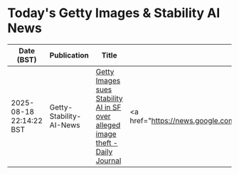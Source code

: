 # Today's Getty Images & Stability AI News

| Date (BST) | Publication | Title | Summary |
|------------|-------------|-------|---------|
| 2025-08-18 22:14:22 BST | Getty-Stability-AI-News | [Getty Images sues Stability AI in SF over alleged image theft - Daily Journal](https://news.google.com/rss/articles/CBMiqAFBVV95cUxQa3JnYzJmQ18yQnRQODl1MVpsT1E5UGNCNmxPZUIxOGttVWhfTlFMMUpWaFdPWm5MenJOQ1paYXRyalJWYjNheFl5cGl0LWY5T1NBSE9XWUVSNGVNSEFUMUxNcVVXSXB0cW5yQUxDOWZNLTJrZ0NXa0hFUVVwRXRybW10LXA4bTdGZG0xRGc5eUpCZ2dicHREUTRqV2tWemdCMlhTb3FBLWM?oc=5) | <a href="https://news.google.com/rss/articles/CBMiqAFBVV95cUxQa3JnYzJmQ18yQnRQODl1MVpsT1E5UGNCNmxPZUIxOGttVWhfTlFMMUpWaFdPWm5MenJOQ1paYXRyalJWYjNheFl5cGl0LWY5T1NBSE9XWUVSNGVNSEFUMUxNcVVXSXB0cW5yQUxDOW... |

